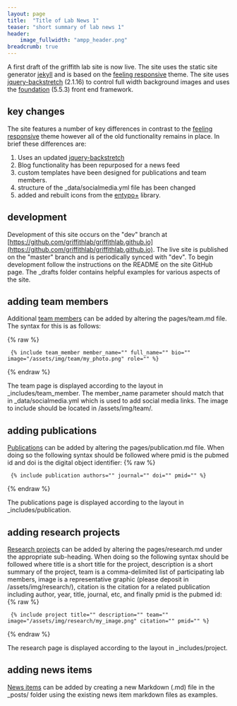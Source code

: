 ```yaml
---
layout: page
title:  "Title of Lab News 1"
teaser: "short summary of lab news 1"
header:
    image_fullwidth: "ampp_header.png"
breadcrumb: true
---
```


A first draft of the griffith lab site is now live. The site uses the static site generator [jekyll](https://jekyllrb.com/) and is based on the [feeling responsive](https://github.com/Phlow/feeling-responsive) theme. The site uses [jquery-backstretch](https://github.com/jquery-backstretch/jquery-backstretch) (2.1.16) to control full width background images and uses the [foundation](https://foundation.zurb.com/) (5.5.3) front end framework.

## key changes

The site features a number of key differences in contrast to the [feeling responsive](https://github.com/Phlow/feeling-responsive) theme however all of the old functionality remains in place. In brief these differences are:

1. Uses an updated [jquery-backstretch](https://github.com/jquery-backstretch/jquery-backstretch)
2. Blog functionality has been repurposed for a news feed
3. custom templates have been designed for publications and team members.
4. structure of the _data/socialmedia.yml file has been changed
5. added and rebuilt icons from the [entypo+](http://www.entypo.com/) library.

## development

Development of this site occurs on the "dev" branch at [https://github.com/griffithlab/griffithlab.github.io](https://github.com/griffithlab/griffithlab.github.io). The live site is published on the "master" branch and is periodically synced with "dev". To begin development follow the instructions on the README on the site GitHub page. The _drafts folder contains helpful examples for various aspects of the site.

## adding team members

Additional [team members](/team/) can be added by altering the pages/team.md file. The syntax for this is as follows:

{% raw %}
~~~~
 {% include team_member member_name="" full_name="" bio="" image="/assets/img/team/my_photo.png" role="" %}
~~~~
{% endraw %}

The team page is displayed according to the layout in _includes/team_member. The member_name parameter should match that in _data/socialmedia.yml which is used to add social media links. The image to include should be located in /assets/img/team/.

## adding publications

[Publications](/publications/) can be added by altering the pages/publication.md file. When doing so the following syntax should be followed where pmid is the pubmed id and doi is the digital object identifier:
{% raw %}
~~~~
 {% include publication authors="" journal="" doi="" pmid="" %}
~~~~
{% endraw %}

The publications page is displayed according to the layout in _includes/publication.

## adding research projects

[Research projects](/research/) can be added by altering the pages/research.md under the appropriate sub-heading. When doing so the following syntax should be followed where title is a short title for the project, description is a short summary of the project, team is a comma-delimited list of participating lab members, image is a representative graphic (please deposit in /assets/img/research/), citation is the citation for a related publication including author, year, title, journal, etc, and finally pmid is the pubmed id: 
{% raw %}
~~~~
 {% include project title="" description="" team="" image="/assets/img/research/my_image.png" citation="" pmid="" %}
~~~~
{% endraw %}

The research page is displayed according to the layout in _includes/project.
  
## adding news items

[News items](/news/) can be added by creating a new Markdown (.md) file in the _posts/ folder using the existing news item markdown files as examples.

